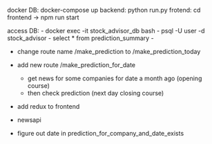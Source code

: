docker DB: docker-compose up
backend: python run.py
frotend: cd frontend -> npm run start

access DB: - docker exec -it stock_advisor_db bash
           - psql -U user -d stock_advisor
           - select * from prediction_summary
           - <SQL code>

- change route name /make_prediction to /make_prediction_today

- add new route /make_prediction_for_date
  - get news for some companies for date a month ago (opening course)
  - then check prediction (next day closing course)

- add redux to frontend

- newsapi

- figure out date in prediction_for_company_and_date_exists